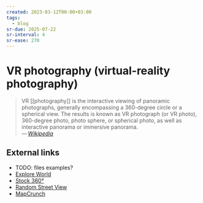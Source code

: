 ```yaml
---
created: 2023-03-12T00:00+03:00
tags:
  - blog
sr-due: 2025-07-22
sr-interval: 4
sr-ease: 270
---
```


# VR photography (virtual-reality photography)

> VR [[photography]] is the interactive viewing of panoramic photographs,
> generally encompassing a 360-degree circle or a spherical view. The results is
> known as VR photograph (or VR photo), 360-degree photo, photo sphere, or
> spherical photo, as well as interactive panorama or immersive panorama.\
> — <cite>[Wikipedia](https://en.wikipedia.org/wiki/VR_photography)</cite>

## External links

- TODO: files examples?
- [Explore World](https://www.explordle.com/map/wor)
- [Stock 360°](https://www.360cities.net/)
- [Random Street View](https://randomstreetview.com/)
- [MapCrunch](http://www.mapcrunch.com/)
